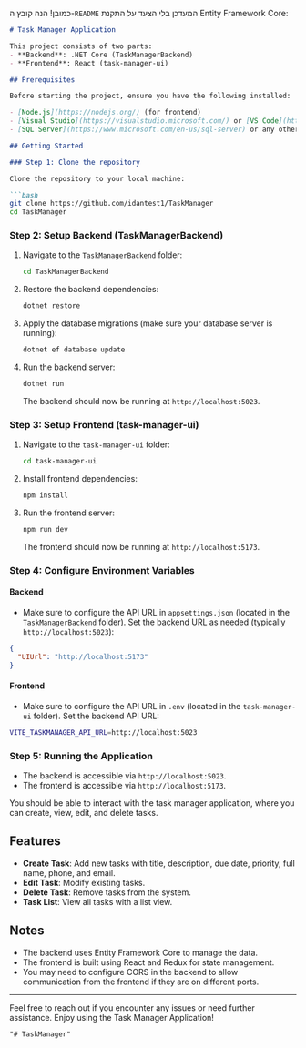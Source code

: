 כמובן! הנה קובץ ה-`README` המעדכן בלי הצעד על התקנת Entity Framework Core:

```markdown
# Task Manager Application

This project consists of two parts:
- **Backend**: .NET Core (TaskManagerBackend)
- **Frontend**: React (task-manager-ui)

## Prerequisites

Before starting the project, ensure you have the following installed:

- [Node.js](https://nodejs.org/) (for frontend)
- [Visual Studio](https://visualstudio.microsoft.com/) or [VS Code](https://code.visualstudio.com/) with the .NET SDK (for backend)
- [SQL Server](https://www.microsoft.com/en-us/sql-server) or any other database you use for the backend

## Getting Started

### Step 1: Clone the repository

Clone the repository to your local machine:

```bash
git clone https://github.com/idantest1/TaskManager
cd TaskManager
```

### Step 2: Setup Backend (TaskManagerBackend)

1. Navigate to the `TaskManagerBackend` folder:
   ```bash
   cd TaskManagerBackend
   ```

2. Restore the backend dependencies:
   ```bash
   dotnet restore
   ```

3. Apply the database migrations (make sure your database server is running):
   ```bash
   dotnet ef database update
   ```

4. Run the backend server:
   ```bash
   dotnet run
   ```

   The backend should now be running at `http://localhost:5023`.

### Step 3: Setup Frontend (task-manager-ui)

1. Navigate to the `task-manager-ui` folder:
   ```bash
   cd task-manager-ui
   ```

2. Install frontend dependencies:
   ```bash
   npm install
   ```

3. Run the frontend server:
   ```bash
   npm run dev
   ```

   The frontend should now be running at `http://localhost:5173`.

### Step 4: Configure Environment Variables

#### Backend

- Make sure to configure the API URL in `appsettings.json` (located in the `TaskManagerBackend` folder). Set the backend URL as needed (typically `http://localhost:5023`):

```json
{
  "UIUrl": "http://localhost:5173"
}
```

#### Frontend

- Make sure to configure the API URL in `.env` (located in the `task-manager-ui` folder). Set the backend API URL:

```bash
VITE_TASKMANAGER_API_URL=http://localhost:5023
```

### Step 5: Running the Application

- The backend is accessible via `http://localhost:5023`.
- The frontend is accessible via `http://localhost:5173`.

You should be able to interact with the task manager application, where you can create, view, edit, and delete tasks.

## Features

- **Create Task**: Add new tasks with title, description, due date, priority, full name, phone, and email.
- **Edit Task**: Modify existing tasks.
- **Delete Task**: Remove tasks from the system.
- **Task List**: View all tasks with a list view.

## Notes

- The backend uses Entity Framework Core to manage the data.
- The frontend is built using React and Redux for state management.
- You may need to configure CORS in the backend to allow communication from the frontend if they are on different ports.

---

Feel free to reach out if you encounter any issues or need further assistance. Enjoy using the Task Manager Application!
```
"# TaskManager" 
